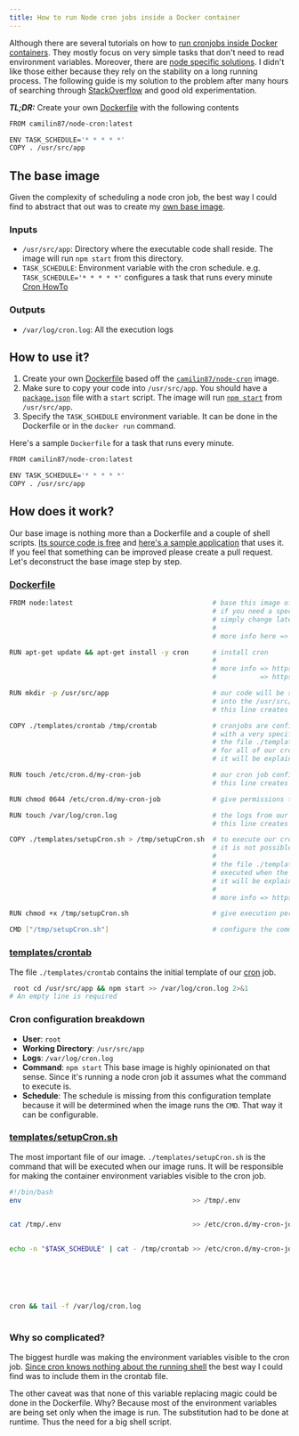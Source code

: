 ```yaml
---
title: How to run Node cron jobs inside a Docker container
---
```


Although there are several tutorials on how to [run cronjobs inside Docker containers](https://www.ekito.fr/people/run-a-cron-job-with-docker/). They mostly focus on very simple tasks that don't need to read environment variables. Moreover, there are [node specific solutions](https://www.npmjs.com/package/node-schedule). I didn't like those either because they rely on the stability on a long running process. The following guide is my solution to the problem after many hours of searching through [StackOverflow](http://stackoverflow.com/) and good old experimentation.

***TL;DR:*** Create your own [Dockerfile](https://docs.docker.com/engine/reference/builder/) with the following contents  

```sh
FROM camilin87/node-cron:latest

ENV TASK_SCHEDULE='* * * * *'
COPY . /usr/src/app
```

## The base image  
Given the complexity of scheduling a node cron job, the best way I could find to abstract that out was to create my [own base image](https://hub.docker.com/r/camilin87/node-cron/).  

### Inputs  
- `/usr/src/app`: Directory where the executable code shall reside. The image will run `npm start` from this directory.  
- `TASK_SCHEDULE`: Environment variable with the cron schedule. e.g. `TASK_SCHEDULE='* * * * *'` configures a task that runs every minute [Cron HowTo](https://help.ubuntu.com/community/CronHowto)  

### Outputs  
- `/var/log/cron.log`: All the execution logs  


## How to use it?  
1. Create your own [Dockerfile](https://docs.docker.com/engine/reference/builder/) based off the [`camilin87/node-cron`](https://hub.docker.com/r/camilin87/node-cron/) image.
2. Make sure to copy your code into `/usr/src/app`. You should have a [`package.json`](https://docs.npmjs.com/getting-started/using-a-package.json) file with a `start` script. The image will run [`npm start`](https://docs.npmjs.com/cli/start) from `/usr/src/app`.
3. Specify the `TASK_SCHEDULE` environment variable. It can be done in the Dockerfile or in the `docker run` command.

Here's a sample `Dockerfile` for a task that runs every minute.

```sh
FROM camilin87/node-cron:latest

ENV TASK_SCHEDULE='* * * * *'
COPY . /usr/src/app
```

## How does it work?  
Our base image is nothing more than a Dockerfile and a couple of shell scripts. [Its source code is free](https://github.com/camilin87/node-cron) and [here's a sample application](https://github.com/camilin87/learn-docker) that uses it. If you feel that something can be improved please create a pull request. Let's deconstruct the base image step by step.  

### [Dockerfile](https://github.com/camilin87/node-cron/blob/master/Dockerfile)  
```sh
FROM node:latest                                   # base this image off the official node image
                                                   # if you need a specific node version
                                                   # simply change latest for what you want
                                                   #
                                                   # more info here => https://hub.docker.com/_/node/

RUN apt-get update && apt-get install -y cron      # install cron
                                                   #
                                                   # more info => https://help.ubuntu.com/community/CronHowto
                                                   #           => https://docs.docker.com/engine/userguide/eng-image/dockerfile_best-practices/#apt-get

RUN mkdir -p /usr/src/app                          # our code will be shipped with the new container
                                                   # into the /usr/src/app directory
                                                   # this line creates the directory preemptively

COPY ./templates/crontab /tmp/crontab              # cronjobs are configured as files
                                                   # with a very specific format
                                                   # the file ./templates/crontab will be the base template
                                                   # for all of our cron jobs
                                                   # it will be explained in details later on

RUN touch /etc/cron.d/my-cron-job                  # our cron job configuration will end up in /etc/cron.d/my-cron-job
                                                   # this line creates the file preemptively

RUN chmod 0644 /etc/cron.d/my-cron-job             # give permissions to the cron job configuration file

RUN touch /var/log/cron.log                        # the logs from our job
                                                   # this line creates the log file preemptively

COPY ./templates/setupCron.sh > /tmp/setupCron.sh  # to execute our cronjob we must run multiple commands
                                                   # it is not possible to do it directly from the Dockerfile
                                                   #
                                                   # the file ./templates/setupCron.sh will be
                                                   # executed when the container runs
                                                   # it will be explained in details later 
                                                   #
                                                   # more info => https://docs.docker.com/engine/reference/builder/#cmd

RUN chmod +x /tmp/setupCron.sh                     # give execution permissions to the command

CMD ["/tmp/setupCron.sh"]                          # configure the command to run when the container runs
```

### [templates/crontab](https://github.com/camilin87/node-cron/blob/master/templates/crontab)  
The file `./templates/crontab` contains the initial template of our [cron](https://help.ubuntu.com/community/CronHowto) job.  

```sh
 root cd /usr/src/app && npm start >> /var/log/cron.log 2>&1
# An empty line is required
```

### Cron configuration breakdown  

- **User**: `root`  
- **Working Directory**: `/usr/src/app`  
- **Logs**: `/var/log/cron.log`  
- **Command**: `npm start` This base image is highly opinionated on that sense. Since it's running a node cron job it assumes what the command to execute is.  
- **Schedule**: The schedule is missing from this configuration template because it will be determined when the image runs the `CMD`. That way it can be configurable.

### [templates/setupCron.sh](https://github.com/camilin87/node-cron/blob/master/templates/setupCron.sh)  
The most important file of our image. `./templates/setupCron.sh` is the command that will be executed when our image runs. It will be responsible for making the container environment variables visible to the cron job.  

```bash
#!/bin/bash
env                                           >> /tmp/.env                   # save all the environment variables
                                                                             # into /tmp/.env

cat /tmp/.env                                 >> /etc/cron.d/my-cron-job     # write the environment
                                                                             # variables into the cron job configuration

echo -n "$TASK_SCHEDULE" | cat - /tmp/crontab >> /etc/cron.d/my-cron-job     # write the TASK_SCHEDULE variable
                                                                             # into the cron job configuration
                                                                             # along with the contents 
                                                                             # of the /tmp/crontab file
                                                                             # which is nothing more than the
                                                                             # ./templates/crontab file from the image repo

cron && tail -f /var/log/cron.log                                            # run cron and append its logs
                                                                             # to the log file from our task
```

### Why so complicated?  
The biggest hurdle was making the environment variables visible to the cron job. [Since cron knows nothing about the running shell](http://unix.stackexchange.com/a/27291/134094) the best way I could find was to include them in the crontab file.  

The other caveat was that none of this variable replacing magic could be done in the Dockerfile. Why? Because most of the environment variables are being set only when the image is run. The substitution had to be done at runtime. Thus the need for a big shell script.  

